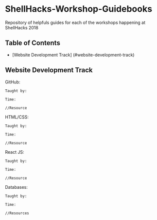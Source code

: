 # ShellHacks-Workshop-Guidebooks
Repository of helpfuls guides for each of the workshops happening at ShellHacks 2018
## Table of Contents
- [Website Development Track] (#website-development-track)

## Website Development Track

  GitHub:
  
    Taught by:
    
    Time:
    
    //Resource
    
  HTML/CSS:
  
    Taught by:
    
    Time:
    
    //Resource
    
  React JS:
  
    Taught by:
    
    Time:
    
    //Resource
    
  Databases:
  
    Taught by:
    
    Time:
    
    //Resources
